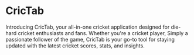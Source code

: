 # CricTab
Introducing CricTab, your all-in-one cricket application designed for die-hard cricket enthusiasts and fans. Whether you're a cricket player, Simply a passionate follower of the game, CricTab is your go-to tool for staying updated with the latest cricket scores, stats, and insights.
